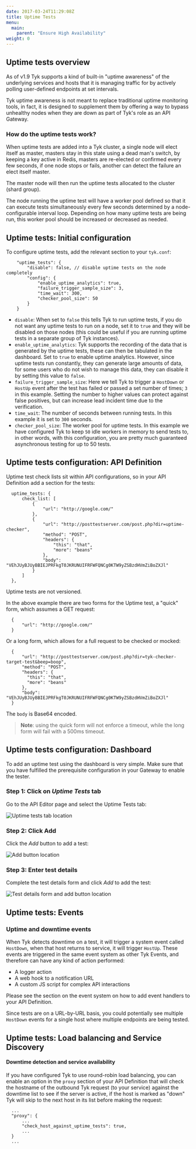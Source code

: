 ```yaml
---
date: 2017-03-24T11:29:08Z
title: Uptime Tests
menu:
  main:
    parent: "Ensure High Availability"
weight: 0 
---
```


## <a name="overview"></a> Uptime tests overview

As of v1.9 Tyk supports a kind of built-in "uptime awareness" of the underlying services and hosts that it is managing traffic for by actively polling user-defined endpoints at set intervals.

Tyk uptime awareness is not meant to replace traditional uptime monitoring tools, in fact, it is designed to supplement them by offering a way to bypass unhealthy nodes when they are down as part of Tyk's role as an API Gateway.

### How do the uptime tests work?

When uptime tests are added into a Tyk cluster, a single node will elect itself as master, masters stay in this state using a dead man's switch, by keeping a key active in Redis, masters are re-elected or confirmed every few seconds, if one node stops or fails, another can detect the failure an elect itself master.

The master node will then run the uptime tests allocated to the cluster (shard group).

The node running the uptime test will have a worker pool defined so that it can execute tests simultaneously every few seconds determined by a node-configurable interval loop. Depending on how many uptime tests are being run, this worker pool should be increased or decreased as needed.

## <a name="initial-configuration"></a> Uptime tests: Initial configuration

To configure uptime tests, add the relevant section to your `tyk.conf`:

```
    "uptime_tests": {
        "disable": false, // disable uptime tests on the node completely
        "config": {
            "enable_uptime_analytics": true,
            "failure_trigger_sample_size": 3,
            "time_wait": 300,
            "checker_pool_size": 50
        }
    }
```

*   `disable`: When set to `false` this tells Tyk to run uptime tests, if you do not want any uptime tests to run on a node, set it to `true` and they will be disabled on those nodes (this could be useful if you are running uptime tests in a separate group of Tyk instances).
*   `enable_uptime_analytics`: Tyk supports the recording of the data that is generated by the uptime tests, these can then be tabulated in the dashboard. Set to `true` to enable uptime analytics. However, since uptime tests run constantly, they can generate large amounts of data, for some users who do not wish to manage this data, they can disable it by setting this value to `false`.
*   `failure_trigger_sample_size`: Here we tell Tyk to trigger a `HostDown` or `HostUp` event after the test has failed or passed a set number of times; `3` in this example. Setting the number to higher values can protect against false positives, but can increase lead incident time due to the verification.
*   `time_wait`: The number of seconds between running tests. In this example it is set to `300` seconds.
*   `checker_pool_size`: The worker pool for uptime tests. In this example we have configured Tyk to keep `50` idle workers in memory to send tests to, in other words, with this configuration, you are pretty much guaranteed asynchronous testing for up to 50 tests.

## <a name="configuration-with-api"></a> Uptime tests configuration: API Definition

Uptime test check lists sit within API configurations, so in your API Definition add a section for the tests:

```
  uptime_tests: {
      check_list: [
          {
              "url": "http://google.com/"
          },
          {
              "url": "http://posttestserver.com/post.php?dir=uptime-checker",
              "method": "POST",
              "headers": {
                  "this": "that",
                  "more": "beans"
              },
              "body": "VEhJUyBJUyBBIEJPRFkgT0JKRUNUIFRFWFQNCg0KTW9yZSBzdHVmZiBoZXJl"
          }
      ]
  },
```

Uptime tests are not versioned.

In the above example there are two forms for the Uptime test, a "quick" form, which assumes a GET request:

```
  {
      "url": "http://google.com/"
  }
```

Or a long form, which allows for a full request to be checked or mocked:

```
  {
      "url": "http://posttestserver.com/post.php?dir=tyk-checker-target-test&beep=boop",
      "method": "POST",
      "headers": {
        "this": "that",
        "more": "beans"
      },
      "body": "VEhJUyBJUyBBIEJPRFkgT0JKRUNUIFRFWFQNCg0KTW9yZSBzdHVmZiBoZXJl"
  }
```

The `body` is Base64 encoded.

> **Note**: using the quick form will not enforce a timeout, while the long form will fail with a 500ms timeout.

## <a name="configuration-with-dashboard"></a> Uptime tests configuration: Dashboard

To add an uptime test using the dashboard is very simple. Make sure that you have fulfilled the prerequisite configuration in your Gateway to enable the tester.

### Step 1: Click on *Uptime Tests* tab

Go to the API Editor page and select the Uptime Tests tab:

![Uptime tests tab location][1]

### Step 2: Click Add

Click the *Add* button to add a test:

![Add button location][2]

### Step 3: Enter test details

Complete the test details form and click *Add* to add the test:

![Test details form and add button location][3]

## <a name="events"></a> Uptime tests: Events

### Uptime and downtime events

When Tyk detects downtime on a test, it will trigger a system event called `HostDown`, when that host returns to service, it will trigger `HostUp`. These events are triggered in the same event system as other Tyk Events, and therefore can have any kind of action performed:

*   A logger action
*   A web hook to a notification URL
*   A custom JS script for complex API interactions

Please see the section on the event system on how to add event handlers to your API Definition.

Since tests are on a URL-by-URL basis, you could potentially see multiple `HostDown` events for a single host where multiple endpoints are being tested.

## <a name="load-balancing-and-service-discovery"></a> Uptime tests: Load balancing and Service Discovery

#### Downtime detection and service availability

If you have configured Tyk to use round-robin load balancing, you can enable an option in the `proxy` section of your API Definition that will check the hostname of the outbound Tyk request (to your service) against the downtime list to see if the server is active, if the host is marked as "down" Tyk will skip to the next host in its list before making the request:

```
  ...
  "proxy": {
      ...
      "check_host_against_uptime_tests": true,
      ...
  }
  ...
```

[1]: /docs/img/dashboard/system-management/uptimeTestsDesigner.png
[2]: /docs/img/dashboard/system-management/addUptimeTests.png
[3]: /docs/img/dashboard/system-management/uptimeTestsDetails.png


